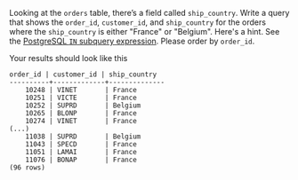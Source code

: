 
Looking at the `orders` table, there’s a field called `ship_country`. Write a
query that shows the `order_id`, `customer_id`, and `ship_country` for the orders
where the `ship_country` is either "France" or "Belgium".
Here's a hint. See the 
[PostgreSQL `IN` subquery expression](https://www.postgresqltutorial.com/postgresql-in/).
Please order by `order_id`.


Your results should look like this

```
order_id | customer_id | ship_country
----------+-------------+--------------
    10248 | VINET       | France
    10251 | VICTE       | France
    10252 | SUPRD       | Belgium
    10265 | BLONP       | France
    10274 | VINET       | France
(...)
    11038 | SUPRD       | Belgium
    11043 | SPECD       | France
    11051 | LAMAI       | France
    11076 | BONAP       | France
(96 rows)
```